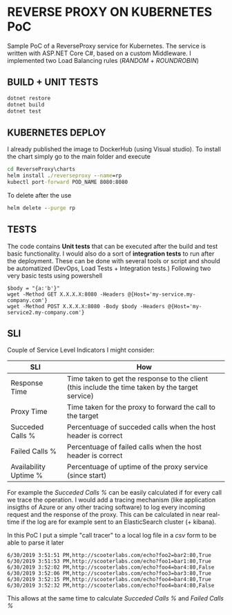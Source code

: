 # REVERSE PROXY ON KUBERNETES PoC

Sample PoC of a ReverseProxy service for Kubernetes.
The service is written with ASP.NET Core C#, based on a custom Middleware.
I implemented two Load Balancing rules (_RANDOM_ + _ROUNDROBIN_)

## BUILD + UNIT TESTS

```cmd
dotnet restore
dotnet build
dotnet test
```

## KUBERNETES DEPLOY

I already published the image to DockerHub (using Visual studio).
To install the chart simply go to the main folder and execute

```cmd
cd ReverseProxy\charts
helm install ./reverseproxy --name=rp
kubectl port-forward POD_NAME 8080:8080
```

To delete after the use

```cmd
helm delete --purge rp
```

## TESTS

The code contains **Unit tests** that can be executed after the build and test basic functionality.
I would also do a sort of **integration tests** to run after the deployment.
These can be done with several tools or script and should be automatized (DevOps, Load Tests + Integration tests.)
Following two very basic tests using powershell

```pshell
$body = "{a:'b'}"
wget -Method GET X.X.X.X:8080 -Headers @{Host='my-service.my-company.com'}
wget -Method POST X.X.X.X:8080 -Body $body -Headers @{Host='my-service2.my-company.com'}
```

## SLI

Couple of Service Level Indicators I might consider:

| SLI                   | How                                                                                              |
| --------------------- | ------------------------------------------------------------------------------------------------ |
| Response Time         | Time taken to get the response to the client (this include the time taken by the target service) |
| Proxy Time            | Time taken for the proxy to forward the call to the target                                       |
| Succeded Calls %      | Percentuage of succeded calls when the host header is correct                                    |
| Failed Calls %        | Percentuage of failed calls when the host header is correct                                      |
| Availability Uptime % | Percentuage of uptime of the proxy service (since start)                                         |

For example the _Succeded Calls %_ can be easily calculated if for every call we trace the operation.
I would add a tracing mechanism (like application insigths of Azure or any other tracing software) to log every incoming request and the response of the proxy.
This can be calculated in near real-time if the log are for example sent to an ElasticSearch cluster (+ kibana).

In this PoC I put a simple "call tracer" to a local log file in a _csv_ form to be able to parse it later

```csv
6/30/2019 3:51:51 PM,http://scooterlabs.com/echo?foo2=bar2:80,True
6/30/2019 3:51:53 PM,http://scooterlabs.com/echo?foo1=bar1:80,True
6/30/2019 3:52:02 PM,http://scooterlabs.com/echo?foo4=bar4:80,False
6/30/2019 3:52:06 PM,http://scooterlabs.com/echo?foo3=bar3:80,True
6/30/2019 3:52:15 PM,http://scooterlabs.com/echo?foo4=bar4:80,True
6/30/2019 3:52:32 PM,http://scooterlabs.com/echo?foo4=bar4:80,False
```

This allows at the same time to calculate _Succeded Calls %_ and _Failed Calls %_
